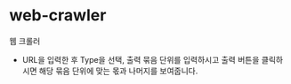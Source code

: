 # web-crawler
웹 크롤러

- URL을 입력한 후 Type을 선택, 출력 묶음 단위를 입력하시고 출력 버튼을 클릭하시면 해당 묶음 단위에 맞는 몫과 나머지를 보여줍니다.
